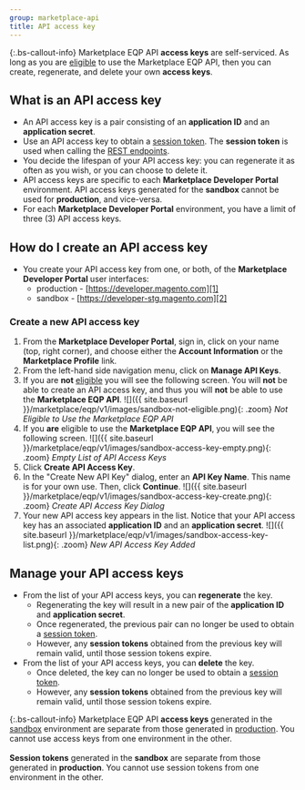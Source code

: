 ```yaml
---
group: marketplace-api
title: API access key
---
```


{:.bs-callout-info}
Marketplace EQP API **access keys** are self-serviced.  As long as you are [eligible](api.html#eligible) to use the Marketplace EQP API, then you can create, regenerate, and delete your own **access keys**.

## What is an API access key

-  An API access key is a pair consisting of an **application ID** and an **application secret**.
-  Use an API access key to obtain a [session token](auth.html#session-token).  The **session token** is used when calling the [REST endpoints](rest-api.html).
-  You decide the lifespan of your API access key: you can regenerate it as often as you wish, or you can choose to delete it.
-  API access keys are specific to each **Marketplace Developer Portal** environment.  API access keys generated for the **sandbox** cannot be used for **production**, and vice-versa.
-  For each **Marketplace Developer Portal** environment, you have a limit of three (3) API access keys.

## How do I create an API access key

-  You create your API access key from one, or both, of the **Marketplace Developer Portal** user interfaces:
   -  production - [https://developer.magento.com][1]
   -  sandbox - [https://developer-stg.magento.com][2]

### Create a new API access key

1. From the **Marketplace Developer Portal**, sign in, click on your name (top, right corner), and choose either the **Account Information** or the **Marketplace Profile** link.
1. From the left-hand side navigation menu, click on **Manage API Keys**.
1. If you are **not** [eligible](api.html#eligible) you will see the following screen.  You will **not** be able to create an API access key, and thus you will **not** be able to use the **Marketplace EQP API**.
    ![]({{ site.baseurl }}/marketplace/eqp/v1/images/sandbox-not-eligible.png){: .zoom}
    _Not Eligible to Use the Marketplace EQP API_
1. If you **are** eligible to use the **Marketplace EQP API**, you will see the following screen.
    ![]({{ site.baseurl }}/marketplace/eqp/v1/images/sandbox-access-key-empty.png){: .zoom}
    _Empty List of API Access Keys_
1. Click **Create API Access Key**.
1. In the "Create New API Key" dialog, enter an **API Key Name**.  This name is for your own use. Then, click **Continue**.
    ![]({{ site.baseurl }}/marketplace/eqp/v1/images/sandbox-access-key-create.png){: .zoom}
    _Create API Access Key Dialog_
1. Your new API access key appears in the list.  Notice that your API access key has an associated **application ID** and an **application secret**.
    ![]({{ site.baseurl }}/marketplace/eqp/v1/images/sandbox-access-key-list.png){: .zoom}
    _New API Access Key Added_

## Manage your API access keys

-  From the list of your API access keys, you can **regenerate** the key.
   -  Regenerating the key will result in a new pair of the **application ID** and **application secret**.
   -  Once regenerated, the previous pair can no longer be used to obtain a [session token](auth.html#session-token).
   -  However, any **session tokens** obtained from the previous key will remain valid, until those session tokens expire.
-  From the list of your API access keys, you can **delete** the key.
   -  Once deleted, the key can no longer be used to obtain a [session token](auth.html#session-token).
   -  However, any **session tokens** obtained from the previous key will remain valid, until those session tokens expire.

{:.bs-callout-info}
Marketplace EQP API **access keys** generated in the [sandbox][2] environment are separate from those generated in [production][1].
You cannot use access keys from one environment in the other.
<br/><br/>
**Session tokens** generated in the **sandbox** are separate from those generated in **production**.
You cannot use session tokens from one environment in the other.

[1]: https://developer.magento.com
[2]: https://developer-stg.magento.com
